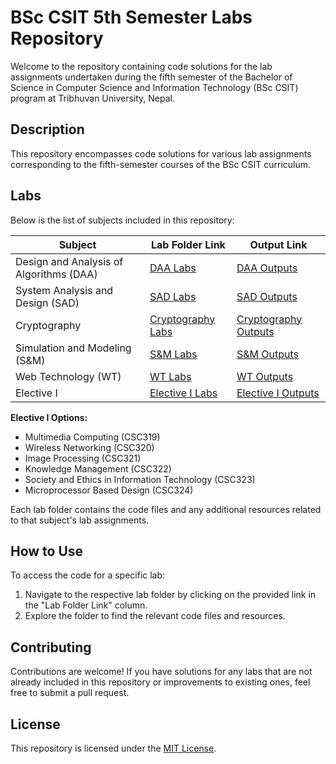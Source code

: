 # BSc CSIT 5th Semester Labs Repository

Welcome to the repository containing code solutions for the lab assignments undertaken during the fifth semester of the Bachelor of Science in Computer Science and Information Technology (BSc CSIT) program at Tribhuvan University, Nepal.

## Description

This repository encompasses code solutions for various lab assignments corresponding to the fifth-semester courses of the BSc CSIT curriculum.

## Labs

Below is the list of subjects included in this repository:

| Subject                                | Lab Folder Link                                               | Output Link                                                                                     |
|----------------------------------------|---------------------------------------------------------------|-------------------------------------------------------------------------------------------------|
| Design and Analysis of Algorithms (DAA)| [DAA Labs](./DAA)                                             | [DAA Outputs](https://drive.google.com/drive/folders/your_daa_output_link)                      |
| System Analysis and Design (SAD)       | [SAD Labs](./SAD)                                             | [SAD Outputs](https://drive.google.com/drive/folders/your_sad_output_link)                      |
| Cryptography                           | [Cryptography Labs](./Cryptography)                           | [Cryptography Outputs](https://drive.google.com/drive/folders/your_cryptography_output_link)    |
| Simulation and Modeling (S&M)          | [S&M Labs](./Simulation_and_Modeling)                         | [S&M Outputs](https://drive.google.com/drive/folders/your_sm_output_link)                       |
| Web Technology (WT)                    | [WT Labs](./Web_Technology)                                   | [WT Outputs](https://drive.google.com/drive/folders/your_wt_output_link)                        |
| Elective I                             | [Elective I Labs](./Elective_I)                               | [Elective I Outputs](https://drive.google.com/drive/folders/your_elective1_output_link)         |

**Elective I Options:**

- Multimedia Computing (CSC319)
- Wireless Networking (CSC320)
- Image Processing (CSC321)
- Knowledge Management (CSC322)
- Society and Ethics in Information Technology (CSC323)
- Microprocessor Based Design (CSC324)

Each lab folder contains the code files and any additional resources related to that subject's lab assignments.

## How to Use

To access the code for a specific lab:

1. Navigate to the respective lab folder by clicking on the provided link in the "Lab Folder Link" column.
2. Explore the folder to find the relevant code files and resources.

## Contributing

Contributions are welcome! If you have solutions for any labs that are not already included in this repository or improvements to existing ones, feel free to submit a pull request.

## License

This repository is licensed under the [MIT License](./LICENSE).
